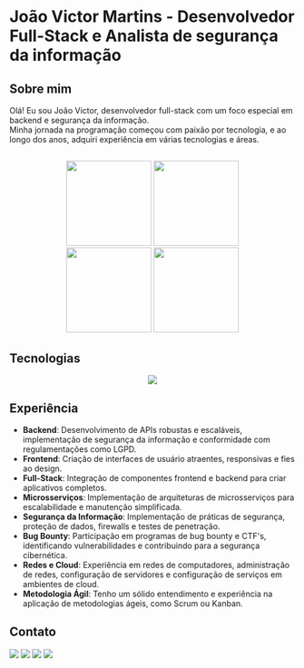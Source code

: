# João Victor Martins - Desenvolvedor Full-Stack e Analista de segurança da informação

## Sobre mim

Olá! Eu sou João Victor, desenvolvedor full-stack com um foco especial em backend e segurança da informação.<br>
Minha jornada na programação começou com paixão por tecnologia, e ao longo dos anos, adquiri experiência em várias tecnologias e áreas. 


## 

<div align="center">
<img height="150em" src="https://github-profile-summary-cards.vercel.app/api/cards/profile-details?username=jaovic&theme=tokyonight"/>
<img height="150em" src="https://github-readme-stats.vercel.app/api/top-langs/?username=jaovic&layout=compact&langs_count=7&theme=tokyonight&hide_border=true"/>
</div>
<div align="center">
<img height="150em" src="https://github-readme-stats.vercel.app/api?username=jaovic&show_icons=true&theme=tokyonight&include_all_commits=true&count_private=false&hide_border=true"/>  
<img height="150em" src="https://github-readme-streak-stats.herokuapp.com/?user=jaovic&theme=tokyonight&hide_border=true"/>
</div> 

##

## Tecnologias

<p align="center">
  <a href="https://skillicons.dev">
    <img src="https://skillicons.dev/icons?i=git,html,css,js,ts,py,nodejs,express,nestjs,postgres,mongodb,docker,linux,vue,nextjs,jest,kafka,postman,prisma,raspberrypi" />
  </a>
</p>

## Experiência

-   **Backend**: Desenvolvimento de APIs robustas e escaláveis, implementação de segurança da informação e conformidade com regulamentações como LGPD.</br>
-   **Frontend**: Criação de interfaces de usuário atraentes, responsivas e fies ao design.
-   **Full-Stack**: Integração de componentes frontend e backend para criar aplicativos completos.
-   **Microsserviços**: Implementação de arquiteturas de microsserviços para escalabilidade e manutenção simplificada.
-   **Segurança da Informação**: Implementação de práticas de segurança, proteção de dados, firewalls e testes de penetração.
-   **Bug Bounty**: Participação em programas de bug bounty e CTF's, identificando vulnerabilidades e contribuindo para a segurança cibernética.
- **Redes e Cloud**: Experiência em redes de computadores, administração de redes, configuração de servidores e configuração de serviços em ambientes de cloud.
- **Metodologia Ágil**: Tenho um sólido entendimento e experiência na aplicação de metodologias ágeis, como Scrum ou Kanban.

## Contato

<div>
<a href="https://api.whatsapp.com/send/?phone=5531997042924&text&app_absent=0" target="_blank"><img src="https://img.shields.io/badge/WhatsApp-25D366?style=for-the-badge&logo=whatsapp&logoColor=white" target="_blank"></a>
<a href="https://www.instagram.com/joaoviiictoor/" target="_blank"><img src="https://img.shields.io/badge/-Instagram-%23E4405F?style=for-the-badge&logo=instagram&logoColor=white" target="_blank"></a></a>
<a href = "mailto:jvmsf05@gmail.com"><img src="https://img.shields.io/badge/-Gmail-%23333?style=for-the-badge&logo=gmail&logoColor=white" target="_blank"></a>
<a href="https://www.linkedin.com/in/jo%C3%A3o-victor-martins-silva/" target="_blank"><img src="https://img.shields.io/badge/LinkedIn-0077B5?style=for-the-badge&logo=linkedin&logoColor=white" target="_blank"></a></div> 
